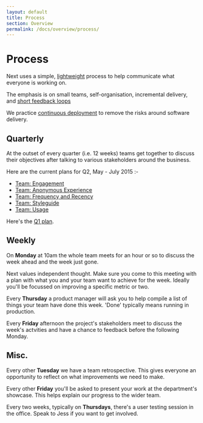 ```yaml
---
layout: default
title: Process 
section: Overview
permalink: /docs/overview/process/
---
```


# Process

Next uses a simple, [lightweight](http://www.agilemanifesto.org/) process to
help communicate what everyone is working on.

The emphasis is on small teams, self-organisation, incremental delivery, and [short
feedback
loops](http://www.startuplessonslearned.com/2010/09/good-enough-never-is-or-is-it.html)

We practice [continuous
deployment](http://martinfowler.com/bliki/ContinuousDelivery.html) to remove the risks around software delivery.

## Quarterly

At the outset of every quarter (i.e. 12 weeks) teams get together to discuss
their objectives after talking to various stakeholders around the business.

Here are the current plans for Q2, May - July 2015 :-

- [Team: Engagement](https://docs.google.com/presentation/d/1tBlnPyzBW_LLX2tkAi-Y8ez9Dh-QOPfl0om_PyFyvzE/edit)
- [Team: Anonymous Experience](https://docs.google.com/presentation/d/1h-YF7OQSgQrkguJ3fjkTtfN3x0_7oMrcZar8Ooxeis8/edit#slide=id.p)
- [Team: Frequency and Recency](https://docs.google.com/a/ft.com/presentation/d/1efHFDYB9ubu1RTTD5Rq5HwEhcQgLU5aqzjIJHAfRN10/edit?usp=drive_web)
- [Team: Styleguide](https://docs.google.com/document/d/1rT5njibCzPXtpegLvvfYdLkpn7lPHSOG18B0yFFU4yQ/edit)
- [Team: Usage](https://docs.google.com/document/d/1mpxcELXDHPyXj9-KjfQAW2-H1MnPNJEG8ZrgoM4ql4Y/edit)

Here's the [Q1 plan](http://matt.chadburn.co.uk/drop/q1.next.png).

## Weekly

On **Monday** at 10am the whole team meets for an hour or so to discuss the week
ahead and the week just gone.

Next values independent thought. Make sure you come to this meeting with a plan
with what you and your team want to achieve for the week. Ideally you'll be focussed
on improving a specific metric or two. 

Every **Thursday** a product manager will ask you to help compile a list of
things your team have done this week. 'Done' typically means running in
production.

Every **Friday** afternoon the project's stakeholders meet to discuss the
week's actvities and have a chance to feedback before the following Monday.

## Misc.

Every other **Tuesday** we have a team retrospective. This gives everyone an
opportunity to reflect on what improvements we need to make.

Every other **Friday** you'll be asked to present your work at the department's
showcase. This helps explain our progress to the wider team.

Every two weeks, typically on **Thursdays**, there's a user testing session in
the office. Speak to Jess if you want to get involved.

